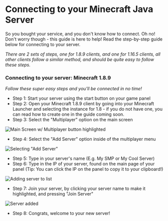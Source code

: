 # Connecting to your Minecraft Java Server
So you bought your service, and you don't know how to connect. Oh no! Don't worry though - this guide is here to help! Read the step-by-step guide below for connecting to your server.

*There are 2 sets of steps, one for 1.8.9 clients, and one for 1.16.5 clients, all other clients follow a similar method, and should be quite easy to follow these steps.*

### Connecting to your server: Minecraft 1.8.9
*Follow these super easy steps and you'll be connected in no time!*

- Step 1: Start your server using the start button on your game panel
- Step 2: Open your Minecraft 1.8.9 client by going into your Minecraft Launcher and selecting the instance for 1.8 - if you do not have one, you can read how to create one in the guide coming soon.
- Step 3: Select the "Multiplayer" option on the main screen

![Main Screen w/ Multiplayer button highlighted](https://versatilenode-kb.kawaiicdn.com/assets/images/1.8-multiplayer-option-circled.png?_t=1614680002)

- Step 4: Select the "Add Server" option inside of the multiplayer menu

![Selecting "Add Server"](https://versatilenode-kb.kawaiicdn.com/assets/images/1.8-add-server-circled.png?_t=1614680011)

- Step 5: Type in your server's name (E.g. My SMP or My Cool Server)
- Step 6: Type in the IP of your server, found on the main page of your panel (Tip: You can click the IP on the panel to copy it to your clipboard!)

![Adding server to list](https://versatilenode-kb.kawaiicdn.com/assets/images/1.8-add-server-menu-annotated.png?_t=1614679996)

- Step 7: Join your server, by clicking your server name to make it highlighted, and pressing "Join Server"

![Server added](https://versatilenode-kb.kawaiicdn.com/assets/images/1.8-multiplayer-with-server-added.png?_t=1614680007)

- Step 8: Congrats, welcome to your new server!
